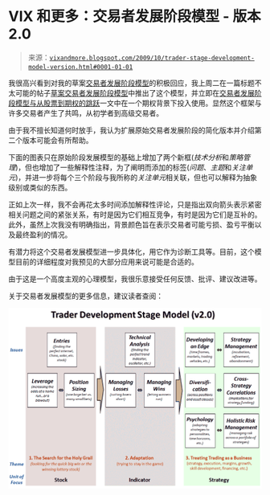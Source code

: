 <!--yml

分类：未分类

日期：2024-05-18 17:27:30

-->

# VIX 和更多：交易者发展阶段模型 - 版本 2.0

> 来源：[`vixandmore.blogspot.com/2009/10/trader-stage-development-model-version.html#0001-01-01`](http://vixandmore.blogspot.com/2009/10/trader-stage-development-model-version.html#0001-01-01)

我很高兴看到对我的草案[交易者发展阶段模型](http://vixandmore.blogspot.com/search/label/trader%20development%20stage%20model)的积极回应，我上周二在一篇标题不太可能的帖子[草案交易者发展阶段模型](http://vixandmore.blogspot.com/2009/09/draft-trader-stage-development-model.html)中推出了这个模型，并立即在[交易者发展阶段模型与从股票到期权的跳跃](http://vixandmore.blogspot.com/2009/09/trader-stage-development-model-and-jump.html)一文中在一个期权背景下投入使用。显然这个框架与许多交易者产生了共鸣，从初学者到高级交易者。

由于我不擅长知道何时放手，我认为扩展原始交易者发展阶段的简化版本并介绍第二个版本可能会有所帮助。

下面的图表只在原始阶段发展模型的基础上增加了两个新框(*技术分析*和*策略管理*)，但也增加了一些解释性注释，为了阐明而添加的标签(*问题*、*主题*和*关注单元*)，并进一步将每个三个阶段与我所称的*关注单元*相关联，但也可以解释为抽象级别或类似的东西。

正如上次一样，我不会再花太多时间添加解释性评论，只是指出双向箭头表示紧密相关问题之间的紧张关系，有时是因为它们相互竞争，有时是因为它们是互补的。此外，虽然上次我没有明确指出，背景颜色旨在表示交易者可能亏损、盈亏平衡以及最终盈利的情况。

有潜力将这个交易者发展模型进一步具体化，用它作为诊断工具等。目前，这个模型目前的详细程度对我预见的大部分应用来说可能是合适的。

由于这是一个高度主观的心理模型，我很乐意接受任何反馈、批评、建议改进等。

关于交易者发展模型的更多信息，建议读者查阅：

![](img/9b50f0de31d78bfe240a9bbd4b8014e4.png)
